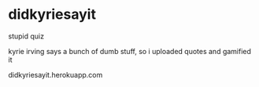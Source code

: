 # didkyriesayit
stupid quiz


kyrie irving says a bunch of dumb stuff, so i uploaded quotes and gamified it

didkyriesayit.herokuapp.com
